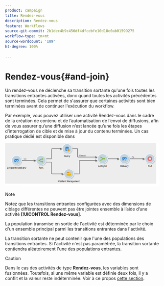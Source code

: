 ```yaml
---
product: campaign
title: Rendez-vous
description: Rendez-vous
feature: Workflows
source-git-commit: 2b1dec4b9c456df4dfcebfe10d18e0ab01599275
workflow-type: tm+mt
source-wordcount: '189'
ht-degree: 100%

---
```


# Rendez-vous{#and-join}



Un rendez-vous ne déclenche sa transition sortante qu&#39;une fois toutes les transitions entrantes activées, donc quand toutes les activités précédentes sont terminées. Cela permet de s&#39;assurer que certaines activités sont bien terminées avant de continuer l&#39;exécution du workflow.

Par exemple, vous pouvez utiliser une activité Rendez-vous dans le cadre de la création de contenu et de l’automatisation de l’envoi de diffusions, afin de vous assurer qu’une diffusion n’est lancée qu’une fois les étapes d’interrogation de cible et de mise à jour du contenu terminées. Un cas pratique dédié est disponible dans

![](assets/and-join-usage.png)

>[!NOTE]
>
>Notez que les transitions entrantes configurées avec des dimensions de ciblage différentes ne peuvent pas être jointes ensemble à l’aide d’une activité **[!UICONTROL Rendez-vous]**.

La population transmise en sortie de l&#39;activité est déterminée par le choix d&#39;un ensemble principal parmi les transitions entrantes dans l&#39;activité.

La transition sortante ne peut contenir que l&#39;une des populations des transitions entrantes. Si l&#39;activité n&#39;est pas paramétrée, la transition sortante contiendra aléatoirement l&#39;une des populations entrantes.

>[!CAUTION]
>
>Dans le cas des activités de type **Rendez-vous**, les variables sont fusionnées. Toutefois, si une même variable est définie deux fois, il y a conflit et la valeur reste indéterminée. Voir à ce propos [cette section](javascript-scripts-and-templates.md#event-variables).
